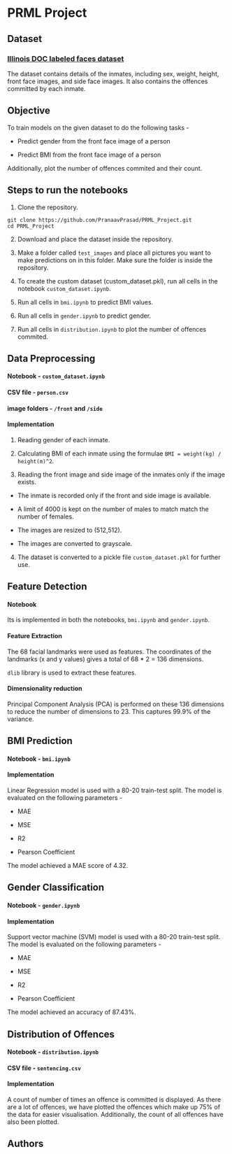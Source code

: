# PRML Project

## Dataset
### [Illinois DOC labeled faces dataset](https://academictorrents.com/details/4b9b7e449aa732842aea1a7d4e6413f4507aea99)
The dataset contains details of the inmates, including sex, weight, height, front face images, and side face images. It also contains the offences committed by each inmate.

## Objective 
To train models on the given dataset to do the following tasks - 
- Predict gender from the front face image of a person

- Predict BMI from the front face image of a person

Additionally, plot the number of offences commited and their count.

## Steps to run the notebooks
1. Clone the repository.

```
git clone https://github.com/PranaavPrasad/PRML_Project.git
cd PRML_Project
```

2. Download and place the dataset inside the repository.

3. Make a folder called `test_images` and place all pictures you want to make predictions on in this folder. Make sure the folder is inside the repository.

4. To create the custom dataset (custom_dataset.pkl), run all cells in the notebook `custom_dataset.ipynb`.

5. Run all cells in  `bmi.ipynb` to predict BMI values.

6. Run all cells in `gender.ipynb` to predict gender.

7. Run all cells in `distribution.ipynb` to plot the number of offences commited.

## Data Preprocessing
#### Notebook - `custom_dataset.ipynb`
#### CSV file - `person.csv`
#### image folders - `/front` and `/side`
#### Implementation
1. Reading gender of each inmate.

2. Calculating BMI of each inmate using the formulae `BMI = weight(kg) / height(m)^2`.

3. Reading the front image and side image of the inmates only if the image exists.
 - The inmate is recorded only if the front and side image is available.

 - A limit of 4000 is kept on the number of males to match match the number of females.

 - The images are resized to (512,512).

 - The images are converted to grayscale.

4. The dataset is converted to a pickle file `custom_dataset.pkl` for further use.

## Feature Detection
#### Notebook
Its is implemented in both the notebooks, `bmi.ipynb` and `gender.ipynb`. 

#### Feature Extraction
The 68 facial landmarks were used as features. The coordinates of the landmarks (x and y values) gives a total of  68 * 2 = 136 dimensions.

`dlib` library is used to extract these features.

#### Dimensionality reduction
Principal Component Analysis (PCA) is performed on these 136 dimensions to reduce the number of dimensions to 23. This captures 99.9% of the variance.

## BMI Prediction
#### Notebook - `bmi.ipynb`
#### Implementation
Linear Regression model is used with a 80-20 train-test split. The model is evaluated on the following parameters - 
- MAE

- MSE

- R2

- Pearson Coefficient

The model achieved a MAE score of 4.32.

## Gender Classification
#### Notebook - `gender.ipynb`
#### Implementation
Support vector machine (SVM) model is used with a 80-20 train-test split. The model is evaluated on the following parameters - 
- MAE

- MSE

- R2

- Pearson Coefficient

The model achieved an accuracy of 87.43%.

## Distribution of Offences
#### Notebook - `distribution.ipynb`
#### CSV file - `sentencing.csv`
#### Implementation
A count of number of times an offence is committed is displayed. As there are a lot of offences, we have plotted the offences which make up 75% of the data for easier visualisation. Additionally, the count of all offences have also been plotted.

## Authors